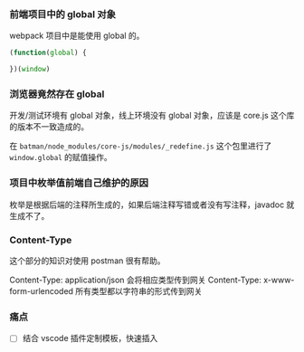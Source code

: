 ### 前端项目中的 global 对象

webpack 项目中是能使用 global 的。

```js
(function(global) {

})(window)
```

### 浏览器竟然存在 global

开发/测试环境有 global 对象，线上环境没有 global 对象，应该是 core.js 这个库的版本不一致造成的。

在 `batman/node_modules/core-js/modules/_redefine.js` 这个包里进行了 `window.global` 的赋值操作。

### 项目中枚举值前端自己维护的原因

枚举是根据后端的注释所生成的，如果后端注释写错或者没有写注释，javadoc 就生成不了。

### Content-Type

这个部分的知识对使用 postman 很有帮助。

Content-Type: application/json      会将相应类型传到网关
Content-Type: x-www-form-urlencoded 所有类型都以字符串的形式传到网关

### 痛点

- [ ] 结合 vscode 插件定制模板，快速插入